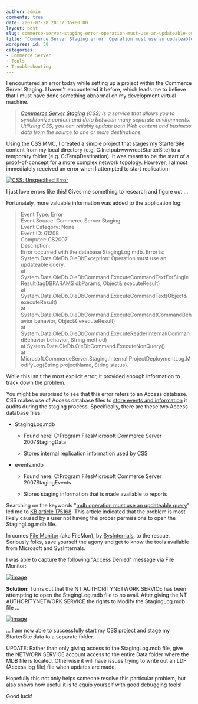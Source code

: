 ```yaml
---
author: admin
comments: true
date: 2007-07-28 20:37:35+00:00
layout: post
slug: commerce-server-staging-error-operation-must-use-an-updateable-query
title: 'Commerce Server Staging error: Operation must use an updateable query'
wordpress_id: 50
categories:
- Commerce Server
- Tools
- Troubleshooting
---
```


I encountered an error today while setting up a project within the Commerce Server Staging. I haven't encountered it before, which leads me to believe that I must have done something abnormal on my development virtual machine.




> 

> 
> _[Commerce Server Staging](http://msdn2.microsoft.com/en-us/library/ms942744.aspx) (CSS) is a service that allows you to synchronize content and data between many separate environments. Utilizing CSS, you can reliably update both Web content and business data from the source to one or more destinations._




Using the CSS MMC, I created a simple project that stages my StarterSite content from my local directory (e.g. C:InetpubwwwrootStarterSite) to a temporary folder (e.g. C:TempDestination). It was meant to be the start of a proof-of-concept for a more complex network topology. However, I almost immediately received an error when I attempted to start replication:




[![CSS: Unspecified Error](http://images.wadewegner.com/wordpress/content/binary/WindowsLiveWriter/CommerceServerStagingerrorOperationmustu_CDAE/image_thumb_1.png)](http://images.wadewegner.com/wordpress/content/binary/WindowsLiveWriter/CommerceServerStagingerrorOperationmustu_CDAE/image_1.png)




I just love errors like this! Gives me something to research and figure out ...




Fortunately, more valuable information was added to the application log:




> 

> 
> Event Type: Error  
Event Source: Commerce Server Staging  
Event Category: None  
Event ID: 61208  
Computer: CS2007  
Description:  
Error occurred with the database StagingLog.mdb. Error is: System.Data.OleDb.OleDbException: Operation must use an updateable query.  
at System.Data.OleDb.OleDbCommand.ExecuteCommandTextForSingleResult(tagDBPARAMS dbParams, Object& executeResult)  
at System.Data.OleDb.OleDbCommand.ExecuteCommandText(Object& executeResult)  
at System.Data.OleDb.OleDbCommand.ExecuteCommand(CommandBehavior behavior, Object& executeResult)  
at System.Data.OleDb.OleDbCommand.ExecuteReaderInternal(CommandBehavior behavior, String method)  
at System.Data.OleDb.OleDbCommand.ExecuteNonQuery()  
at Microsoft.CommerceServer.Staging.Internal.ProjectDeploymentLog.ModifyLog(String projectName, String status).




While this isn't the most explicit error, it provided enough information to track down the problem.


You might be surprised to see that this error refers to an Access database. CSS makes use of Access database files to [store events and information](http://msdn2.microsoft.com/en-us/library/bb219263.aspx) it audits during the staging process. Specifically, there are these two Access database files:




  * StagingLog.mdb


    * Found here: C:Program FilesMicrosoft Commerce Server 2007StagingData

    * Stores internal replication information used by CSS


  * events.mdb


    * Found here: C:Program FilesMicrosoft Commerce Server 2007StagingEvents

    * Stores staging information that is made available to reports



Searching on the keywords "[mdb operation must use an updateable query](http://www.google.com/search?hl=en&rlz=1T4GGIG_enUS227US227&q=mdb+operation+must+use+an+updateable+query)" led me to [KB article 175168](http://support.microsoft.com/kb/175168). This article indicated that the problem is most likely caused by a user not having the proper permissions to open the StagingLog.mdb file.




In comes [File Monitor](http://www.microsoft.com/technet/sysinternals/utilities/filemon.mspx) (aka FileMon), by [SysInternals](http://www.microsoft.com/technet/sysinternals/default.mspx), to the rescue. Seriously folks, save yourself the agony and get to know the tools available from Microsoft and SysInternals.




I was able to capture the following "Access Denied" message via File Monitor:




[![image](http://images.wadewegner.com/wordpress/content/binary/WindowsLiveWriter/CommerceServerStagingerrorOperationmustu_CDAE/image_thumb_3.png)](http://images.wadewegner.com/wordpress/content/binary/WindowsLiveWriter/CommerceServerStagingerrorOperationmustu_CDAE/image_3.png)




**Solution:** Turns out that the NT AUTHORITYNETWORK SERVICE has been attempting to open the StagingLog.mdb file to no avail. After giving the NT AUTHORITYNETWORK SERVICE the rights to Modify the StagingLog.mdb file ...




[![image](http://images.wadewegner.com/wordpress/content/binary/WindowsLiveWriter/CommerceServerStagingerrorOperationmustu_CDAE/image_thumb_4.png)](http://images.wadewegner.com/wordpress/content/binary/WindowsLiveWriter/CommerceServerStagingerrorOperationmustu_CDAE/image_4.png)




... I am now able to successfully start my CSS project and stage my StarterSite data to a separate folder.




UPDATE: Rather than only giving access to the StagingLog.mdb file, give the NETWORK SERVICE account access to the entire Data folder where the MDB file is located. Otherwise it will have issues trying to write out an LDF (Access log file) file when updates are made.




Hopefully this not only helps someone resolve this particular problem, but also shows how useful it is to equip yourself with good debugging tools!




Good luck!
